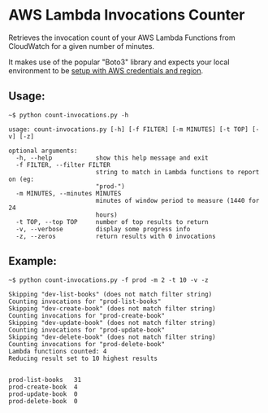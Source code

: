 # AWS Lambda Invocations Counter
Retrieves the invocation count of your AWS Lambda Functions from CloudWatch for a given number of minutes.

It makes use of the popular "Boto3" library and expects your local environment to be [setup with AWS credentials and region](https://docs.aws.amazon.com/cli/latest/userguide/cli-chap-getting-started.html).

## Usage:

	~$ python count-invocations.py -h

	usage: count-invocations.py [-h] [-f FILTER] [-m MINUTES] [-t TOP] [-v] [-z]

	optional arguments:
	  -h, --help            show this help message and exit
	  -f FILTER, --filter FILTER
	                        string to match in Lambda functions to report on (eg:
	                        "prod-")
	  -m MINUTES, --minutes MINUTES
	                        minutes of window period to measure (1440 for 24
	                        hours)
	  -t TOP, --top TOP     number of top results to return
	  -v, --verbose         display some progress info
	  -z, --zeros           return results with 0 invocations

## Example:

	~$ python count-invocations.py -f prod -m 2 -t 10 -v -z
	
	Skipping "dev-list-books" (does not match filter string)
	Counting invocations for "prod-list-books"
	Skipping "dev-create-book" (does not match filter string)
	Counting invocations for "prod-create-book"
	Skipping "dev-update-book" (does not match filter string)
	Counting invocations for "prod-update-book"
	Skipping "dev-delete-book" (does not match filter string)
	Counting invocations for "prod-delete-book"
	Lambda functions counted: 4
	Reducing result set to 10 highest results


	prod-list-books   31
	prod-create-book  4
	prod-update-book  0
	prod-delete-book  0
